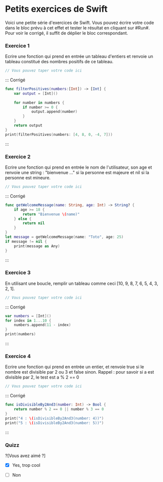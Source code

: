# Petits exercices de Swift
Voici une petite série d'exercices de Swift.
Vous pouvez écrire votre code dans le bloc prévu à cet effet et tester le résultat en cliquant sur #Run#.
Pour voir le corrigé, il suffit de déplier le bloc correspondant.


### Exercice 1 
Ecrire une fonction qui prend en entrée un tableau d'entiers et renvoie un tableau constitué des nombres positifs de ce tableau.

```swift runnable
// Vous pouvez taper votre code ici

```

::: Corrigé
```swift runnable
func filterPositives(numbers:[Int]) -> [Int] {
    var output = [Int]()
    
    for number in numbers {
        if number >= 0 {
            output.append(number)
        }
    }
    return output
}
print(filterPositives(numbers: [4, 8, 0, -4, 7]))

```
:::

### Exercice 2
Ecrire une fonction qui prend en entrée le nom de l'utilisateur, son age et renvoie une string : "bienvenue ..." si la personne est majeure et nil si la personne est mineure.

```swift runnable
// Vous pouvez taper votre code ici

```

::: Corrigé
```swift runnable
func getWelcomeMessage(name: String, age: Int) -> String? {
    if age >= 18 {
        return "Bienvenue \(name)"
    } else {
        return nil
    }
}
let message = getWelcomeMessage(name: "Toto", age: 25)
if message != nil {
    print(message as Any)
}
```
:::

### Exercice 3
En utilisant une boucle, remplir un tableau comme ceci [10, 9, 8, 7, 6, 5, 4, 3, 2, 1].

```swift runnable
// Vous pouvez taper votre code ici

```

::: Corrigé
```swift runnable
var numbers = [Int]()
for index in 1...10 {
    numbers.append(11 - index)
}
print(numbers)
```
:::

### Exercice 4
Ecrire une fonction qui prend en entrée un entier, et renvoie true si le nombre est divisible par 2 ou 3 et false sinon.
Rappel : pour savoir si a est divisible par 2, le test est a % 2 == 0

```swift runnable
// Vous pouvez taper votre code ici

```

::: Corrigé
```swift runnable
func isDivisibleBy2And3(number: Int) -> Bool {
    return number % 2 == 0 || number % 3 == 0
}
print("4 : \(isDivisibleBy2And3(number: 4))")
print("5 : \(isDivisibleBy2And3(number: 5))")
```
:::

### Quizz

?[Vous avez aimé ?]
-[x] Yes, trop cool
-[ ] Non

